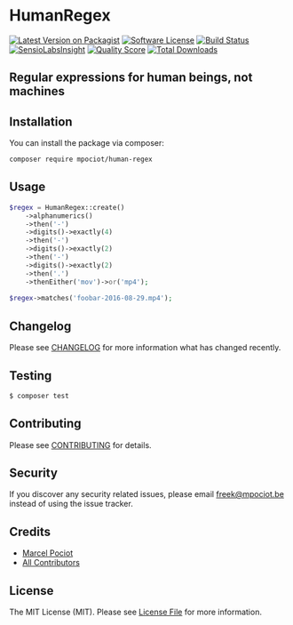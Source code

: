 # HumanRegex

[![Latest Version on Packagist](https://img.shields.io/packagist/v/mpociot/human-regex.svg?style=flat-square)](https://packagist.org/packages/mpociot/human-regex)
[![Software License](https://img.shields.io/badge/license-MIT-brightgreen.svg?style=flat-square)](LICENSE.md)
[![Build Status](https://img.shields.io/travis/mpociot/human-regex/master.svg?style=flat-square)](https://travis-ci.org/mpociot/human-regex)
[![SensioLabsInsight](https://img.shields.io/sensiolabs/i/xxxxxxxxx.svg?style=flat-square)](https://insight.sensiolabs.com/projects/xxxxxxxxx)
[![Quality Score](https://img.shields.io/scrutinizer/g/mpociot/human-regex.svg?style=flat-square)](https://scrutinizer-ci.com/g/mpociot/human-regex)
[![Total Downloads](https://img.shields.io/packagist/dt/mpociot/human-regex.svg?style=flat-square)](https://packagist.org/packages/mpociot/human-regex)

## Regular expressions for human beings, not machines

## Installation

You can install the package via composer:

``` bash
composer require mpociot/human-regex
```

## Usage

``` php
$regex = HumanRegex::create()
    ->alphanumerics()
    ->then('-')
    ->digits()->exactly(4)
    ->then('-')
    ->digits()->exactly(2)
    ->then('-')
    ->digits()->exactly(2)
    ->then('.')
    ->thenEither('mov')->or('mp4');
    
$regex->matches('foobar-2016-08-29.mp4');
```

## Changelog

Please see [CHANGELOG](CHANGELOG.md) for more information what has changed recently.

## Testing

``` bash
$ composer test
```

## Contributing

Please see [CONTRIBUTING](CONTRIBUTING.md) for details.

## Security

If you discover any security related issues, please email freek@mpociot.be instead of using the issue tracker.

## Credits

- [Marcel Pociot](https://github.com/mpociot)
- [All Contributors](../../contributors)

## License

The MIT License (MIT). Please see [License File](LICENSE.md) for more information.
